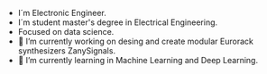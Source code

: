 
- I´m Electronic Engineer.
- I´m student master's degree in Electrical Engineering.
- Focused on data science.
- 🔭 I’m currently working on desing and create modular Eurorack synthesizers ZanySignals.
- 🌱 I’m currently learning in Machine Learning and Deep Learning.


